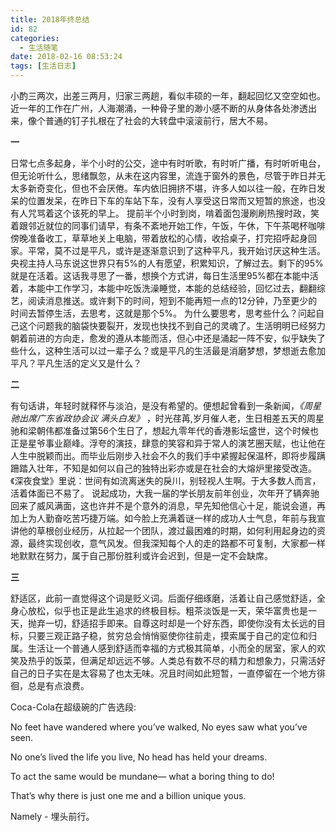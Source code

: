 ```yaml
---
title: 2018年终总结
id: 82
categories:
  - 生活随笔
date: 2018-02-16 08:53:24
tags: [生活日志]
---
```


小酌三两次，出差三两月，归家三两趟，看似丰硕的一年，翻起回忆又空空如也。近一年的工作在广州，人海潮涌，一种骨子里的渺小感不断的从身体各处渗透出来，像个普通的钉子扎根在了社会的大转盘中滚滚前行，居大不易。

 **一** 

日常七点多起身，半个小时的公交，途中有时听歌，有时听广播，有时听听电台，但无论听什么，思绪飘忽，从未在这内容里，流连于窗外的景色，尽管于昨日并无太多新奇变化，但也不会厌倦。车内依旧拥挤不堪，许多人如以往一般，在昨日发呆的位置发呆，在昨日下车的车站下车，没有人享受这日常而又短暂的旅途，也没有人咒骂着这个该死的早上。 提前半个小时到岗，啃着面包漫刷刷热搜时政，笑着跟邻近就位的同事们请早，有条不紊地开始工作，午饭，午休，下午茶喝杯咖啡傍晚准备收工，草草地关上电脑，带着放松的心情，收拾桌子，打完招呼起身回家。平常，莫不过是平凡，或许是逐渐意识到了这种平凡，我开始讨厌这种生活。 央视主持人马东说这世界只有5%的人有愿望，积累知识，了解过去。剩下的95%就是在活着。这话我寻思了一番，想换个方式讲，每日生活里95%都在本能中活着，本能中工作学习，本能中吃饭洗澡睡觉，本能的总结经验，回忆过去，翻翻综艺，阅读消息推送。或许剩下的时间，短到不能再短一点的12分钟，乃至更少的时间去暂停生活，去思考，这就是那个5%。 为什么要思考，思考些什么？问起自己这个问题我的脑袋快要裂开，发现也快找不到自己的灵魂了。生活明明已经努力朝着前进的方向走，愈发的遵从本能而活，但心中还是涌起一阵不安，似乎缺失了些什么，这种生活可以过一辈子么？或是平凡的生活最是消磨梦想，梦想逝去愈加平凡？平凡生活的定义又是什么？ 

**二** 

有句话讲，年轻时就释怀与淡泊，是没有希望的。便想起曾看到一条新闻，_《周星驰出席广东省政协会议 满头白发》_ ，时光荏苒,岁月催人老，生日相差五天的周星驰和梁朝伟都准备过第56个生日了，想起九零年代的香港影坛盛世，这个时候也正是星爷事业巅峰。浮夸的演技，肆意的笑容和异于常人的演艺圈天赋，也让他在人生中脱颖而出。而毕业后刚步入社会不久的我们手中紧握起保温杯，即将步履蹒跚踏入壮年，不知是如何以自己的独特出彩亦或是在社会的大熔炉里接受改造。《深夜食堂》里说：世间有如流离迷失的戾川，别轻视人生啊。于大多数人而言，活着体面已不易了。 说起成功，大我一届的学长朋友前年创业，次年开了辆奔驰回来了威风满面，这也许并不是个意外的消息，早先知他信心十足，能说会道，再加上为人勤奋吃苦巧捷万端。如今脸上充满着谜一样的成功人士气息，年前与我宣讲他的草根创业经历，从拉起一个团队，渡过最困难的时期，如何利用起身边的资源，最终实现创收，意气风发。但我深知每个人的走的路都不可复制，大家都一样地默默在努力，属于自己那份胜利或许会迟到，但是一定不会缺席。

 **三**

 舒适区，此前一直觉得这个词是贬义词。后面仔细琢磨，活着让自己感觉舒适，全身心放松，似乎也正是此生追求的终极目标。粗茶淡饭是一天，荣华富贵也是一天，抛弃一切，舒适招手即来。自尊这时却是一个好东西，即使你没有太长远的目标，只要三观正路子稳，贫穷总会悄悄驱使你往前走，摸索属于自己的定位和归属。生活让一个普通人感到舒适而幸福的方式极其简单，小而全的居室，家人的欢笑及热乎的饭菜，但满足却远远不够。人类总有数不尽的精力和想象力，只需活好自己的日子实在是太容易了也太无味。况且时间如此短暂，一直停留在一个地方徘徊，总是有点浪费。

 Coca-Cola在超级碗的广告选段: 

No feet have wandered where you’ve walked, No eyes saw what you’ve seen. 

No one’s lived the life you live, No head has held your dreams. 

To act the same would be mundane— what a boring thing to do! 

That’s why there is just one me and a billion unique yous. 

Namely - 埋头前行。